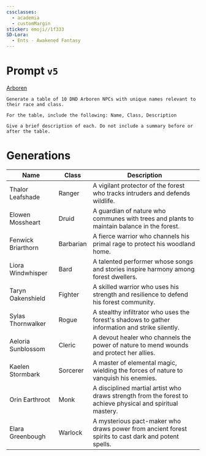 ```yaml
---
cssclasses:
  - academia
  - customMargin
sticker: emoji//1f333
SD-Lora:
  - Ents - Awakened Fantasy
---
```

# Prompt ``v5``
[Arboren](file:///D:\Documents\Notes\DND\DND\Quartz\DM\Homebrew\Sapient\Arboren)
```
Generate a table of 10 DND Arboren NPCs with unique names relevant to their race and class.

For the table, include the following: Name, Class, Description

Give a brief description of each. Do not include a summary before or after the table.
```

# Generations

| Name               | Class     | Description                                                                                                |
| ------------------ | --------- | ---------------------------------------------------------------------------------------------------------- |
| Thalor Leafshade   | Ranger    | A vigilant protector of the forest who tracks intruders and defends wildlife.                              |
| Elowen Mossheart   | Druid     | A guardian of nature who communes with trees and plants to maintain balance in the forest.                 |
| Fenwick Briarthorn | Barbarian | A fierce warrior who channels his primal rage to protect his woodland home.                                |
| Liora Windwhisper  | Bard      | A talented performer whose songs and stories inspire harmony among forest dwellers.                        |
| Taryn Oakenshield  | Fighter   | A skilled warrior who uses his strength and resilience to defend his forest community.                     |
| Sylas Thornwalker  | Rogue     | A stealthy infiltrator who uses the forest's shadows to gather information and strike silently.            |
| Aeloria Sunblossom | Cleric    | A devout healer who channels the power of nature to mend wounds and protect her allies.                    |
| Kaelen Stormbark   | Sorcerer  | A master of elemental magic, wielding the forces of nature to vanquish his enemies.                        |
| Orin Earthroot     | Monk      | A disciplined martial artist who draws strength from the forest to achieve physical and spiritual mastery. |
| Elara Greenbough   | Warlock   | A mysterious pact-maker who draws power from ancient forest spirits to cast dark and potent spells.        |